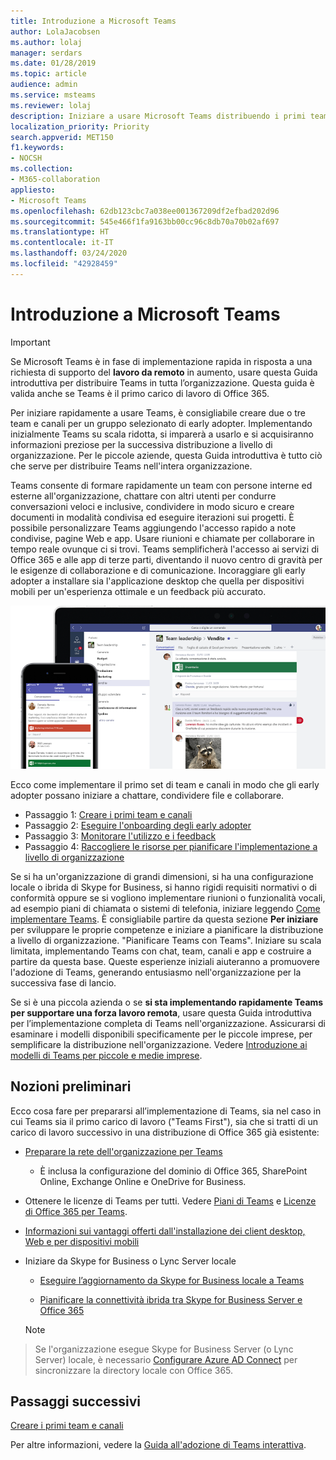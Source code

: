 ```yaml
---
title: Introduzione a Microsoft Teams
author: LolaJacobsen
ms.author: lolaj
manager: serdars
ms.date: 01/28/2019
ms.topic: article
audience: admin
ms.service: msteams
ms.reviewer: lolaj
description: Iniziare a usare Microsoft Teams distribuendo i primi team e i canali, in modo da ottimizzare l'esperienza con Teams prima di distribuirlo in tutta l'organizzazione.
localization_priority: Priority
search.appverid: MET150
f1.keywords:
- NOCSH
ms.collection:
- M365-collaboration
appliesto:
- Microsoft Teams
ms.openlocfilehash: 62db123cbc7a038ee001367209df2efbad202d96
ms.sourcegitcommit: 545e466f1fa9163bb00cc96c8db70a70b02af697
ms.translationtype: HT
ms.contentlocale: it-IT
ms.lasthandoff: 03/24/2020
ms.locfileid: "42928459"
---
```

# <a name="get-started-with-microsoft-teams"></a>Introduzione a Microsoft Teams

> [!IMPORTANT]
> Se Microsoft Teams è in fase di implementazione rapida in risposta a una richiesta di supporto del **lavoro da remoto** in aumento, usare questa Guida introduttiva per distribuire Teams in tutta l’organizzazione. Questa guida è valida anche se Teams è il primo carico di lavoro di Office 365.

Per iniziare rapidamente a usare Teams, è consigliabile creare due o tre team e canali per un gruppo selezionato di early adopter. Implementando inizialmente Teams su scala ridotta, si imparerà a usarlo e si acquisiranno informazioni preziose per la successiva distribuzione a livello di organizzazione. Per le piccole aziende, questa Guida introduttiva è tutto ciò che serve per distribuire Teams nell'intera organizzazione.


Teams consente di formare rapidamente un team con persone interne ed esterne all'organizzazione, chattare con altri utenti per condurre conversazioni veloci e inclusive, condividere in modo sicuro e creare documenti in modalità condivisa ed eseguire iterazioni sui progetti. È possibile personalizzare Teams aggiungendo l'accesso rapido a note condivise, pagine Web e app. Usare riunioni e chiamate per collaborare in tempo reale ovunque ci si trovi. Teams semplificherà l'accesso ai servizi di Office 365 e alle app di terze parti, diventando il nuovo centro di gravità per le esigenze di collaborazione e di comunicazione. Incoraggiare gli early adopter a installare sia l'applicazione desktop che quella per dispositivi mobili per un'esperienza ottimale e un feedback più accurato.

![Screenshot che mostra le interfacce utente dei client desktop e per dispositivi mobili](media/get-started-microsoft-teams.png "Screenshot che mostra le interfacce utente dei client desktop e per dispositivi mobili di Teams" ) 

Ecco come implementare il primo set di team e canali in modo che gli early adopter possano iniziare a chattare, condividere file e collaborare.

- Passaggio 1: [Creare i primi team e canali](get-started-with-teams-create-your-first-teams-and-channels.md)
- Passaggio 2: [Eseguire l'onboarding degli early adopter](get-started-with-teams-onboard-early-adopters.md)
- Passaggio 3: [Monitorare l'utilizzo e i feedback](get-started-with-teams-monitor-usage-and-feedback.md)
- Passaggio 4: [Raccogliere le risorse per pianificare l'implementazione a livello di organizzazione](get-started-with-teams-resources-for-org-wide-rollout.md)

Se si ha un'organizzazione di grandi dimensioni, si ha una configurazione locale o ibrida di Skype for Business, si hanno rigidi requisiti normativi o di conformità oppure se si vogliono implementare riunioni o funzionalità vocali, ad esempio piani di chiamata o sistemi di telefonia, iniziare leggendo [Come implementare Teams](how-to-roll-out-teams.md). È consigliabile partire da questa sezione **Per iniziare** per sviluppare le proprie competenze e iniziare a pianificare la distribuzione a livello di organizzazione. "Pianificare Teams con Teams". Iniziare su scala limitata, implementando Teams con chat, team, canali e app e costruire a partire da questa base. Queste esperienze iniziali aiuteranno a promuovere l'adozione di Teams, generando entusiasmo nell'organizzazione per la successiva fase di lancio. 

Se si è una piccola azienda o se **si sta implementando rapidamente Teams per supportare una forza lavoro remota**, usare questa Guida introduttiva per l’implementazione completa di Teams nell'organizzazione. Assicurarsi di esaminare i modelli disponibili specificamente per le piccole imprese, per semplificare la distribuzione nell'organizzazione. Vedere [Introduzione ai modelli di Teams per piccole e medie imprese](https://docs.microsoft.com/microsoftteams/smb-templates).

## <a name="before-you-get-started"></a>Nozioni preliminari

Ecco cosa fare per prepararsi all’implementazione di Teams, sia nel caso in cui Teams sia il primo carico di lavoro ("Teams First"), sia che si tratti di un carico di lavoro successivo in una distribuzione di Office 365 già esistente:

- [Preparare la rete dell'organizzazione per Teams](prepare-network.md)
    - È inclusa la configurazione del dominio di Office 365, SharePoint Online, Exchange Online e OneDrive for Business.

- Ottenere le licenze di Teams per tutti. Vedere [Piani di Teams](https://products.office.com/microsoft-teams/free) e [Licenze di Office 365 per Teams](office-365-licensing.md). 

- [Informazioni sui vantaggi offerti dall'installazione dei client desktop, Web e per dispositivi mobili](get-clients.md)

- Iniziare da Skype for Business o Lync Server locale
   - [Eseguire l’aggiornamento da Skype for Business locale a Teams](upgrade-to-Teams-execute-SkypeforBusinessHybridOnPrem.md) 
   
   - [Pianificare la connettività ibrida tra Skype for Business Server e Office 365](https://docs.microsoft.com/SkypeForBusiness/hybrid/plan-hybrid-connectivity)
   
   > [!NOTE]
> Se l'organizzazione esegue Skype for Business Server (o Lync Server) locale, è necessario [Configurare Azure AD Connect](https://docs.microsoft.com/SkypeForBusiness/hybrid/configure-azure-ad-connect) per sincronizzare la directory locale con Office 365. 


## <a name="next-steps"></a>Passaggi successivi

[Creare i primi team e canali](get-started-with-teams-create-your-first-teams-and-channels.md)

Per altre informazioni, vedere la [Guida all'adozione di Teams interattiva](https://aka.ms/teamstoolkit).
